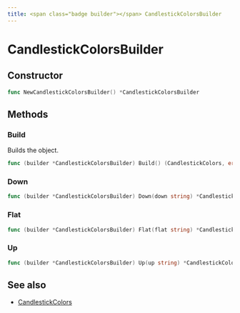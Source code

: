 ```yaml
---
title: <span class="badge builder"></span> CandlestickColorsBuilder
---
```

# <span class="badge builder"></span> CandlestickColorsBuilder

## Constructor

```go
func NewCandlestickColorsBuilder() *CandlestickColorsBuilder
```
## Methods

### <span class="badge object-method"></span> Build

Builds the object.

```go
func (builder *CandlestickColorsBuilder) Build() (CandlestickColors, error)
```

### <span class="badge object-method"></span> Down

```go
func (builder *CandlestickColorsBuilder) Down(down string) *CandlestickColorsBuilder
```

### <span class="badge object-method"></span> Flat

```go
func (builder *CandlestickColorsBuilder) Flat(flat string) *CandlestickColorsBuilder
```

### <span class="badge object-method"></span> Up

```go
func (builder *CandlestickColorsBuilder) Up(up string) *CandlestickColorsBuilder
```

## See also

 * <span class="badge object-type-struct"></span> [CandlestickColors](./object-CandlestickColors.md)

